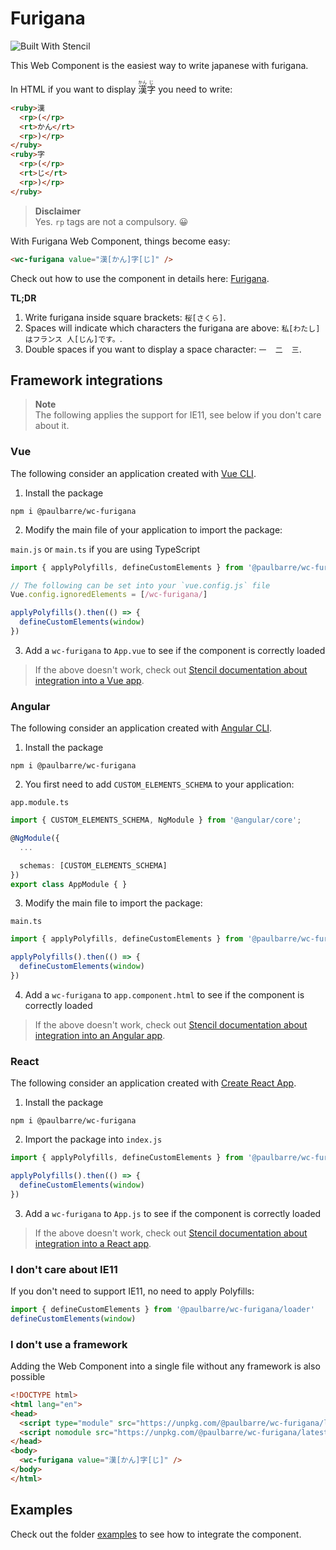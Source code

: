 # Furigana

![Built With Stencil](https://img.shields.io/badge/-Built%20With%20Stencil-16161d.svg?logo=data%3Aimage%2Fsvg%2Bxml%3Bbase64%2CPD94bWwgdmVyc2lvbj0iMS4wIiBlbmNvZGluZz0idXRmLTgiPz4KPCEtLSBHZW5lcmF0b3I6IEFkb2JlIElsbHVzdHJhdG9yIDE5LjIuMSwgU1ZHIEV4cG9ydCBQbHVnLUluIC4gU1ZHIFZlcnNpb246IDYuMDAgQnVpbGQgMCkgIC0tPgo8c3ZnIHZlcnNpb249IjEuMSIgaWQ9IkxheWVyXzEiIHhtbG5zPSJodHRwOi8vd3d3LnczLm9yZy8yMDAwL3N2ZyIgeG1sbnM6eGxpbms9Imh0dHA6Ly93d3cudzMub3JnLzE5OTkveGxpbmsiIHg9IjBweCIgeT0iMHB4IgoJIHZpZXdCb3g9IjAgMCA1MTIgNTEyIiBzdHlsZT0iZW5hYmxlLWJhY2tncm91bmQ6bmV3IDAgMCA1MTIgNTEyOyIgeG1sOnNwYWNlPSJwcmVzZXJ2ZSI%2BCjxzdHlsZSB0eXBlPSJ0ZXh0L2NzcyI%2BCgkuc3Qwe2ZpbGw6I0ZGRkZGRjt9Cjwvc3R5bGU%2BCjxwYXRoIGNsYXNzPSJzdDAiIGQ9Ik00MjQuNywzNzMuOWMwLDM3LjYtNTUuMSw2OC42LTkyLjcsNjguNkgxODAuNGMtMzcuOSwwLTkyLjctMzAuNy05Mi43LTY4LjZ2LTMuNmgzMzYuOVYzNzMuOXoiLz4KPHBhdGggY2xhc3M9InN0MCIgZD0iTTQyNC43LDI5Mi4xSDE4MC40Yy0zNy42LDAtOTIuNy0zMS05Mi43LTY4LjZ2LTMuNkgzMzJjMzcuNiwwLDkyLjcsMzEsOTIuNyw2OC42VjI5Mi4xeiIvPgo8cGF0aCBjbGFzcz0ic3QwIiBkPSJNNDI0LjcsMTQxLjdIODcuN3YtMy42YzAtMzcuNiw1NC44LTY4LjYsOTIuNy02OC42SDMzMmMzNy45LDAsOTIuNywzMC43LDkyLjcsNjguNlYxNDEuN3oiLz4KPC9zdmc%2BCg%3D%3D&colorA=16161d&style=flat-square)

This Web Component is the easiest way to write japanese with furigana.

In HTML if you want to display <ruby>漢<rp>(</rp><rt>かん</rt><rp>)</rp></ruby><ruby>字<rp>(</rp><rt>じ</rt><rp>)</rp></ruby> you need to write: 

```html
<ruby>漢
  <rp>(</rp>
  <rt>かん</rt>
  <rp>)</rp>
</ruby>
<ruby>字
  <rp>(</rp>
  <rt>じ</rt>
  <rp>)</rp>
</ruby>
```

> **Disclaimer** <br> Yes. `rp` tags are not a compulsory. 😀

With Furigana Web Component, things become easy:

```html
<wc-furigana value="漢[かん]字[じ]" />
```

Check out how to use the component in details here: [Furigana](/src/components/furigana/readme.md).

**TL;DR**

1. Write furigana inside square brackets: `桜[さくら]`.
2. Spaces will indicate which characters the furigana are above: `私[わたし]はフランス 人[じん]です。`.
3. Double spaces if you want to display a space character: `一  二  三`.

## Framework integrations

> **Note** <br> The following applies the support for IE11, see below if you don't care about it.

### Vue

The following consider an application created with [Vue CLI](https://cli.vuejs.org/guide/creating-a-project.html).

1. Install the package

```
npm i @paulbarre/wc-furigana
```

2. Modify the main file of your application to import the package:

`main.js` or `main.ts` if you are using TypeScript

```js
import { applyPolyfills, defineCustomElements } from '@paulbarre/wc-furigana/loader'

// The following can be set into your `vue.config.js` file
Vue.config.ignoredElements = [/wc-furigana/]

applyPolyfills().then(() => {
  defineCustomElements(window)
})
```

3. Add a `wc-furigana` to `App.vue` to see if the component is correctly loaded

> If the above doesn't work, check out [Stencil documentation about integration into a Vue app](hhttps://stenciljs.com/docs/vue).

### Angular

The following consider an application created with [Angular CLI](https://angular.io/guide/setup-local#step-2-create-a-workspace-and-initial-application).

1. Install the package

```
npm i @paulbarre/wc-furigana
```

2. You first need to add `CUSTOM_ELEMENTS_SCHEMA` to your application:

`app.module.ts`

```ts
import { CUSTOM_ELEMENTS_SCHEMA, NgModule } from '@angular/core';

@NgModule({
  ...

  schemas: [CUSTOM_ELEMENTS_SCHEMA]
})
export class AppModule { }
```

3. Modify the main file to import the package:

`main.ts`

```ts
import { applyPolyfills, defineCustomElements } from '@paulbarre/wc-furigana/loader'

applyPolyfills().then(() => {
  defineCustomElements(window)
})
```

4. Add a `wc-furigana` to `app.component.html` to see if the component is correctly loaded

> If the above doesn't work, check out [Stencil documentation about integration into an Angular app](https://stenciljs.com/docs/angular).

### React

The following consider an application created with [Create React App](https://reactjs.org/docs/create-a-new-react-app.html#create-react-app).

1. Install the package

```
npm i @paulbarre/wc-furigana
```

2. Import the package into `index.js`

```js
import { applyPolyfills, defineCustomElements } from '@paulbarre/wc-furigana/loader'

applyPolyfills().then(() => {
  defineCustomElements(window)
})
```

3. Add a `wc-furigana` to `App.js` to see if the component is correctly loaded

> If the above doesn't work, check out [Stencil documentation about integration into a React app](https://stenciljs.com/docs/react).

### I don't care about IE11

If you don't need to support IE11, no need to apply Polyfills:

```js
import { defineCustomElements } from '@paulbarre/wc-furigana/loader'
defineCustomElements(window)
```

### I don't use a framework

Adding the Web Component into a single file without any framework is also possible

```html
<!DOCTYPE html>
<html lang="en">
<head>
  <script type="module" src="https://unpkg.com/@paulbarre/wc-furigana/latest/dist/furigana/furigana.esm.js"></script>
  <script nomodule src="https://unpkg.com/@paulbarre/wc-furigana/latest/dist/furigana/furigana.js"></script>
</head>
<body>
  <wc-furigana value="漢[かん]字[じ]" />
</body>
</html>
```

## Examples

Check out the folder [examples](/examples/) to see how to integrate the component.